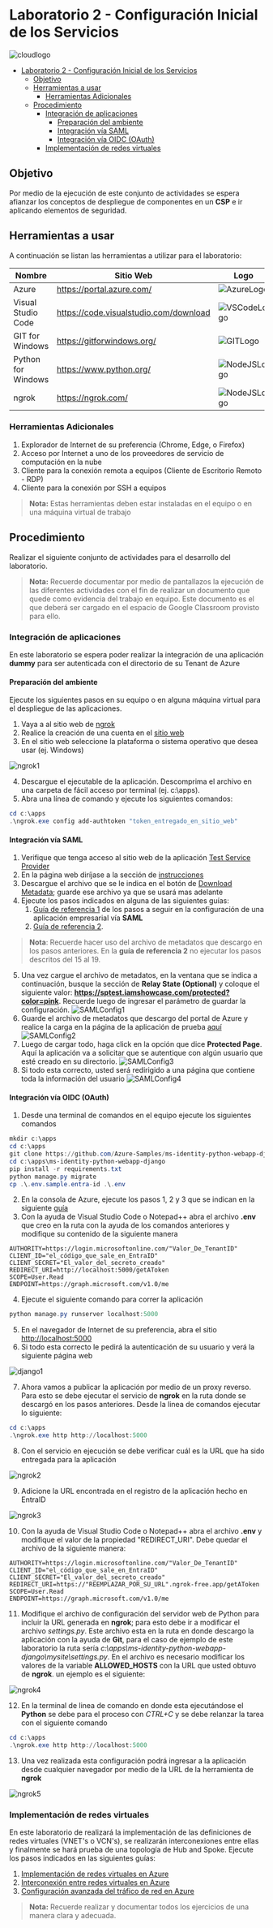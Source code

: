 # Laboratorio 2 - Configuración Inicial de los Servicios

![cloudlogo](Images/cloud_computing.jpg)

- [Laboratorio 2 - Configuración Inicial de los Servicios](#laboratorio-2---configuración-inicial-de-los-servicios)
  - [Objetivo](#objetivo)
  - [Herramientas a usar](#herramientas-a-usar)
    - [Herramientas Adicionales](#herramientas-adicionales)
  - [Procedimiento](#procedimiento)
    - [Integración de aplicaciones](#integración-de-aplicaciones)
      - [Preparación del ambiente](#preparación-del-ambiente)
      - [Integración vía SAML](#integración-vía-saml)
      - [Integración vía OIDC (OAuth)](#integración-vía-oidc-oauth)
    - [Implementación de redes virtuales](#implementación-de-redes-virtuales)

## Objetivo

Por medio de la ejecución de este conjunto de actividades se espera afianzar los conceptos de despliegue de componentes en un __CSP__ e ir aplicando elementos de seguridad.

## Herramientas a usar

A continuación se listan las herramientas a utilizar para el laboratorio:

| Nombre | Sitio Web | Logo |
| --- | --- | --- |
| Azure | <https://portal.azure.com/> | ![AzureLogo](Images/Microsoft-Azure-Symbol.png)|
| Visual Studio Code | <https://code.visualstudio.com/download> | ![VSCodeLogo](Images/vscode.png) |
| GIT for Windows | <https://gitforwindows.org/> | ![GITLogo](Images/git_logo.png)|
| Python for Windows | <https://www.python.org/> | ![NodeJSLogo](Images/python-logo.png)|
| ngrok | <https://ngrok.com/> | ![NodeJSLogo](Images/ngrok-blue-med.png)|

### Herramientas Adicionales

1. Explorador de Internet de su preferencia (Chrome, Edge, o Firefox)
2. Acceso por Internet a uno de los proveedores de servicio de computación en la nube
3. Cliente para la conexión remota a equipos (Cliente de Escritorio Remoto - RDP)
4. Cliente para la conexión por SSH a equipos

> __Nota:__ Estas herramientas deben estar instaladas en el equipo o en una máquina virtual de trabajo

## Procedimiento

Realizar el siguiente conjunto de actividades para el desarrollo del laboratorio.

> __Nota:__ Recuerde documentar por medio de pantallazos la ejecución de las diferentes actividades con el fin de realizar un documento que quede como evidencia del trabajo en equipo. Este documento es el que deberá ser cargado en el espacio de Google Classroom provisto para ello.

### Integración de aplicaciones

En este laboratorio se espera poder realizar la integración de una aplicación __dummy__ para ser autenticada con el directorio de su Tenant de Azure

#### Preparación del ambiente

Ejecute los siguientes pasos en su equipo o en alguna máquina virtual para el despliegue de las aplicaciones.

1. Vaya a al sitio web de [ngrok](https://ngrok.com/)
2. Realice la creación de una cuenta en el [sitio web](https://dashboard.ngrok.com/signup)
3. En el sitio web seleccione la plataforma o sistema operativo que desea usar (ej. Windows)

![ngrok1](./Images/ngrok1.png)

4. Descargue el ejecutable de la aplicación. Descomprima el archivo en una carpeta de fácil acceso por terminal (ej. c:\apps).
5. Abra una línea de comando y ejecute los siguientes comandos:

```powershell
cd c:\apps
.\ngrok.exe config add-authtoken "token_entregado_en_sitio_web"
```

#### Integración vía SAML

   1. Verifique que tenga acceso al sitio web de la aplicación [Test Service Provider](https://sptest.iamshowcase.com/)
   2. En la página web diríjase a la sección de [instrucciones](https://sptest.iamshowcase.com/instructions)
   3. Descargue el archivo que se le indica en el botón de [Download Metadata](https://sptest.iamshowcase.com/testsp_metadata.xml); guarde ese archivo ya que se usará mas adelante
   4. Ejecute los pasos indicados en alguna de las siguientes guías:
      1. [Guía de referencia 1](https://boxyhq.com/docs/jackson/sso-providers/azure) de los pasos a seguir en la configuración de una aplicación empresarial vía __SAML__
      2. [Guía de referencia 2](https://docs.digicert.com/en/trust-lifecycle-manager/how-to-guides/configure-a-profile-to-authenticate-requests-via-saml-2-0-using-microsoft-azure-ad-saml-idp/create-saml-idp-applications-in-azure-ad-portal.html).

   > __Nota__: Recuerde hacer uso del archivo de metadatos que descargo en los pasos anteriores. En la __guía de referencia 2__ no ejecutar los pasos descritos del 15 al 19.

   5. Una vez cargue el archivo de metadatos, en la ventana que se indica a continuación, busque la sección de __Relay State (Optional)__ y coloque el siguiente valor: __https://sptest.iamshowcase.com/protected?color=pink__. Recuerde luego de ingresar el parámetro de guardar la configuración.
    ![SAMLConfig1](./Images/SAMLConfig1.png)
   6. Guarde el archivo de metadatos que descargo del portal de Azure y realice la carga en la página de la aplicación de prueba [aquí](https://sptest.iamshowcase.com/instructions#spinit)
    ![SAMLConfig2](./Images/SAMLConfig2.png)
   7. Luego de cargar todo, haga click en la opción que dice __Protected Page__. Aquí la aplicación va a solicitar que se autentique con algún usuario que esté creado en su directorio.
    ![SAMLConfig3](./Images/SAMLConfig3.png)
   8. Si todo esta correcto, usted será redirigido a una página que contiene toda la información del usuario
    ![SAMLConfig4](./Images/SAMLConfig4.png)

#### Integración vía OIDC (OAuth)

1. Desde una terminal de comandos en el equipo ejecute los siguientes comandos

```powershell
mkdir c:\apps
cd c:\apps
git clone https://github.com/Azure-Samples/ms-identity-python-webapp-django.git
cd c:\apps\ms-identity-python-webapp-django
pip install -r requirements.txt
python manage.py migrate
cp .\.env.sample.entra-id .\.env
```

2. En la consola de Azure, ejecute los pasos 1, 2 y 3 que se indican en la siguiente [guía](https://learn.microsoft.com/es-mx/entra/identity-platform/quickstart-web-app-python-flask?tabs=windows)
3. Con la ayuda de Visual Studio Code o Notepad++ abra el archivo __.env__ que creo en la ruta con la ayuda de los comandos anteriores y modifique su contenido de la siguiente manera

```properties
AUTHORITY=https://login.microsoftonline.com/"Valor_De_TenantID"
CLIENT_ID="el_código_que_sale_en_EntraID"
CLIENT_SECRET="El_valor_del_secreto_creado"
REDIRECT_URI=http://localhost:5000/getAToken
SCOPE=User.Read
ENDPOINT=https://graph.microsoft.com/v1.0/me
```

4. Ejecute el siguiente comando para correr la aplicación

```powershell
python manage.py runserver localhost:5000
```

5. En el navegador de Internet de su preferencia, abra el sitio [http://localhost:5000](http://localhost:5000)
6. Si todo esta correcto le pedirá la autenticación de su usuario y verá la siguiente página web

![django1](./Images/django1.png)

7. Ahora vamos a publicar la aplicación por medio de un proxy reverso. Para esto se debe ejecutar el servicio de __ngrok__ en la ruta donde se descargó en los pasos anteriores. Desde la linea de comandos ejecutar lo siguiente:

```powershell
cd c:\apps
.\ngrok.exe http http://localhost:5000 
```

8. Con el servicio en ejecución se debe verificar cuál es la URL que ha sido entregada para la aplicación

![ngrok2](./Images/ngrok2.png)

9. Adicione la URL encontrada en el registro de la aplicación hecho en EntraID

![ngrok3](./Images/ngrok3.png)

10. Con la ayuda de Visual Studio Code o Notepad++ abra el archivo __.env__ y modifique el valor de la propiedad "REDIRECT_URI". Debe quedar el archivo de la siguiente manera:

```properties
AUTHORITY=https://login.microsoftonline.com/"Valor_De_TenantID"
CLIENT_ID="el_código_que_sale_en_EntraID"
CLIENT_SECRET="El_valor_del_secreto_creado"
REDIRECT_URI=https://"REEMPLAZAR_POR_SU_URL".ngrok-free.app/getAToken
SCOPE=User.Read
ENDPOINT=https://graph.microsoft.com/v1.0/me
```

11. Modifique el archivo de configuración del servidor web de Python para incluir la URL generada en __ngrok__; para esto debe ir a modificar el archivo _settings.py_. Este archivo esta en la ruta en donde descargo la aplicación con la ayuda de __Git__, para el caso de ejemplo de este laboratorio la ruta sería _c:\apps\ms-identity-python-webapp-django\mysite\settings.py_. En el archivo es necesario modificar los valores de la variable __ALLOWED_HOSTS__ con la URL que usted obtuvo de __ngrok__. un ejemplo es el siguiente:

![ngrok4](./Images/ngrok4.png)

12. En la terminal de linea de comando en donde esta ejecutándose el __Python__ se debe para el proceso con _CTRL+C_ y se debe relanzar la tarea con el siguiente comando

```powershell
cd c:\apps
.\ngrok.exe http http://localhost:5000 
```

13. Una vez realizada esta configuración podrá ingresar a la aplicación desde cualquier navegador por medio de la URL de la herramienta de __ngrok__

![ngrok5](./Images/ngrok5.png)

### Implementación de redes virtuales

En este laboratorio de realizará la implementación de las definiciones de redes virtuales (VNET's o VCN's), se realizarán interconexiones entre ellas y finalmente se hará prueba de una topología de Hub and Spoke. Ejecute los pasos indicados en las siguientes guías:

   1. [Implementación de redes virtuales en Azure](./AZ-104-Labs/Instructions/Labs/LAB_04-Implement_Virtual_Networking.md)
   2. [Interconexión entre redes virtuales en Azure](./AZ-104-Labs/Instructions/Labs/LAB_05-Implement_Intersite_Connectivity.md)
   3. [Configuración avanzada del tráfico de red en Azure](./AZ-104-Labs/Instructions/Labs/LAB_06-Implement_Network_Traffic_Management.md)

> __Nota:__ Recuerde realizar y documentar todos los ejercicios de una manera clara y adecuada.
